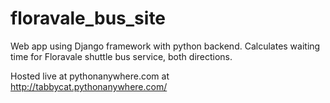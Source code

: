 # floravale_bus_site

Web app using Django framework with python backend.
Calculates waiting time for Floravale shuttle bus service, both directions.

Hosted live at pythonanywhere.com at http://tabbycat.pythonanywhere.com/
